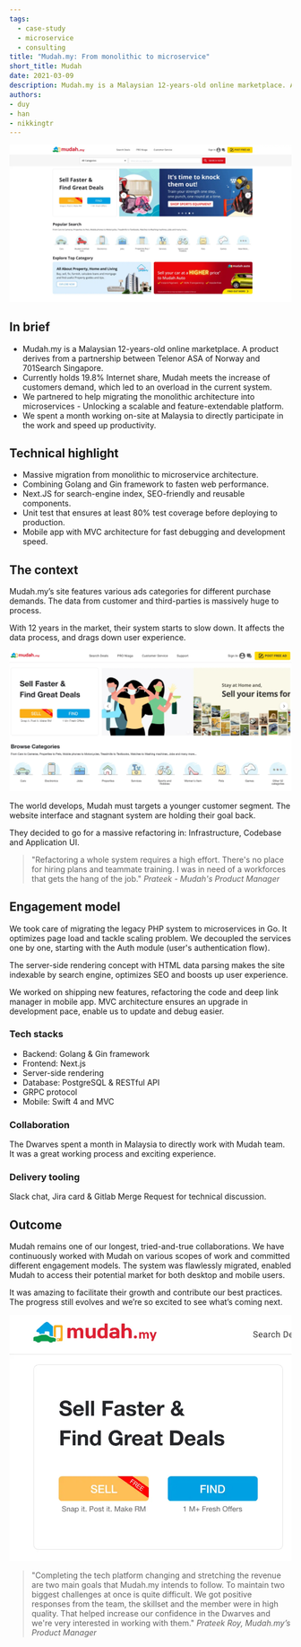 ```yaml
---
tags: 
  - case-study
  - microservice
  - consulting
title: "Mudah.my: From monolithic to microservice"
short_title: Mudah
date: 2021-03-09
description: Mudah.my is a Malaysian 12-years-old online marketplace. A product derives from a partnership between Telenor ASA of Norway and 701Search Singapore. We partnered to help migrating the monolithic architecture into microservices - Unlocking a scalable and feature-extendable platform.
authors: 
- duy
- han
- nikkingtr
---
```

![](assets/from-monolithic-to-microservice-sharpen-malaysias-largest-online-marketplace_6be4a77492fe56879670e7842673e411_md5.webp)

## In brief
- Mudah.my is a Malaysian 12-years-old online marketplace. A product derives from a partnership between Telenor ASA of Norway and 701Search Singapore. 
- Currently holds 19.8% Internet share, Mudah meets the increase of customers demand, which led to an overload in the current system.
- We partnered to help migrating the monolithic architecture into microservices - Unlocking a scalable and feature-extendable platform.
- We spent a month working on-site at Malaysia to directly participate in the work and speed up productivity.

## Technical highlight
- Massive migration from monolithic to microservice architecture.
- Combining Golang and Gin framework to fasten web performance.
- Next.JS for search-engine index, SEO-friendly and reusable components.
- Unit test that ensures at least 80% test coverage before deploying to production.
- Mobile app with MVC architecture for fast debugging and development speed.

## The context
Mudah.my’s site features various ads categories for different purchase demands. The data from customer and third-parties is massively huge to process.

With 12 years in the market, their system starts to slow down. It affects the data process, and drags down user experience.

![](assets/from-monolithic-to-microservice-sharpen-malaysias-largest-online-marketplace_78b9b340766e04c40cbb7e8aadf4be69_md5.webp)

The world develops, Mudah must targets a younger customer segment. The website interface and stagnant system are holding their goal back. 

They decided to go for a massive refactoring in: Infrastructure, Codebase and Application UI.

>
> "Refactoring a whole system requires a high effort. There's no place for hiring plans and teammate training. I was in need of a workforces that gets the hang of the job." *Prateek - Mudah's Product Manager*

## Engagement model
We took care of migrating the legacy PHP system to microservices in Go. It optimizes page load and tackle scaling problem. We decoupled the services one by one, starting with the Auth module (user's authentication flow). 

The server-side rendering concept with HTML data parsing makes the site indexable by search engine, optimizes SEO and boosts up user experience. 

We worked on shipping new features, refactoring the code and deep link manager in mobile app. MVC architecture ensures an upgrade in development pace, enable us to update and debug easier.

### Tech stacks
- Backend: Golang & Gin framework
- Frontend: Next.js
- Server-side rendering
- Database: PostgreSQL & RESTful API
- GRPC protocol 
- Mobile: Swift 4 and MVC

### Collaboration
The Dwarves spent a month in Malaysia to directly work with Mudah team. It was a great working process and exciting experience. 

### Delivery tooling
Slack chat, Jira card & Gitlab Merge Request for technical discussion. 

## Outcome
Mudah remains one of our longest, tried-and-true collaborations. We have continuously worked with Mudah on various scopes of work and committed different engagement models. The system was flawlessly migrated, enabled Mudah to access their potential market for both desktop and mobile users.

It was amazing to facilitate their growth and contribute our best practices. The progress still evolves and we’re so excited to see what’s coming next.

![](assets/from-monolithic-to-microservice-sharpen-malaysias-largest-online-marketplace_828660c66933d83b79c4f5ba817fd265_md5.webp)

>
> "Completing the tech platform changing and stretching the revenue are two main goals that Mudah.my intends to follow. To maintain two biggest challenges at once is quite difficult. We got positive responses from the team, the skillset and the member were in high quality. That helped increase our confidence in the Dwarves and we're very interested in working with them." *Prateek Roy, Mudah.my’s Product Manager*
